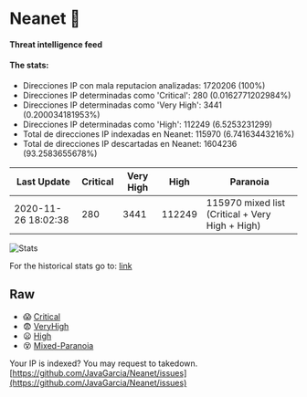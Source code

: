 # Neanet :hocho:
#### Threat intelligence feed
#### The stats:

- Direcciones IP con mala reputacion analizadas: 1720206 (100%)
- Direcciones IP determinadas como 'Critical':  280 (0.0162771202984%)
- Direcciones IP determinadas como 'Very High':  3441 (0.200034181953%)
- Direcciones IP determinadas como 'High':  112249 (6.5253231299)
- Total de direcciones IP indexadas en Neanet:  115970 (6.74163443216%)
- Total de direcciones IP descartadas en Neanet:  1604236 (93.2583655678%)

| Last Update | Critical | Very High | High | Paranoia |
| --- | --- | --- | --- | --- |
| 2020-11-26 18:02:38 | 280 | 3441 | 112249 | 115970 mixed list (Critical + Very High + High)|

![Stats](https://docs.google.com/spreadsheets/d/e/2PACX-1vSnaNMIXVabIpDJjufMlzH7poXnshF3mgd8Is1g9ytUEzVsP5my4Trn8f-xkoLLQ38xpL3HtmUexLo6/pubchart?oid=501124687&format=image)

For the historical stats go to: [link](/stats.csv)
## Raw
- :scream: [Critical](https://raw.githubusercontent.com/JavaGarcia/Neanet/master/blacklists/neanet_critical.txt)
- :fearful: [VeryHigh](https://raw.githubusercontent.com/JavaGarcia/Neanet/master/blacklists/neanet_veryHigh.txtt)
- :frowning: [High](https://raw.githubusercontent.com/JavaGarcia/Neanet/master/blacklists/neanet_high.txt)
- :dizzy_face: [Mixed-Paranoia](https://raw.githubusercontent.com/JavaGarcia/Neanet/master/blacklists/neanet_all.txt)


Your IP is indexed? You may request to takedown. [https://github.com/JavaGarcia/Neanet/issues](https://github.com/JavaGarcia/Neanet/issues)

























































































































































































































































































































































































































































































































































































































































































































































































































































































































































































































































































































































































































































































































































































































































































































































































































































































































































































































































































































































































































































































































































































































































































































































































































































































































